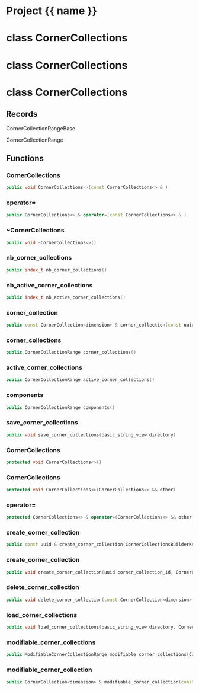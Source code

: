 <script setup>
import {useRoute} from 'vitepress'
const {path} = useRoute()
const tokens = path.split('/')
const words = tokens[2].split('-');
for (let i = 0; i < words.length; i++) {
    words[i] = words[i].charAt(0).toUpperCase() + words[i].slice(1);
    words[i] = words[i].replace('geode', 'Geode')
}
const name = words.join('-');
</script>
# Project {{ name }}

# class CornerCollections


# class CornerCollections


# class CornerCollections


## Records

CornerCollectionRangeBase

CornerCollectionRange



## Functions

### CornerCollections

```cpp
public void CornerCollections<>(const CornerCollections<> & )
```


### operator=

```cpp
public CornerCollections<> & operator=(const CornerCollections<> & )
```


### ~CornerCollections

```cpp
public void ~CornerCollections<>()
```


### nb_corner_collections

```cpp
public index_t nb_corner_collections()
```


### nb_active_corner_collections

```cpp
public index_t nb_active_corner_collections()
```


### corner_collection

```cpp
public const CornerCollection<dimension> & corner_collection(const uuid & id)
```


### corner_collections

```cpp
public CornerCollectionRange corner_collections()
```


### active_corner_collections

```cpp
public CornerCollectionRange active_corner_collections()
```


### components

```cpp
public CornerCollectionRange components()
```


### save_corner_collections

```cpp
public void save_corner_collections(basic_string_view directory)
```


### CornerCollections

```cpp
protected void CornerCollections<>()
```


### CornerCollections

```cpp
protected void CornerCollections<>(CornerCollections<> && other)
```


### operator=

```cpp
protected CornerCollections<> & operator=(CornerCollections<> && other)
```


### create_corner_collection

```cpp
public const uuid & create_corner_collection(CornerCollectionsBuilderKey key)
```


### create_corner_collection

```cpp
public void create_corner_collection(uuid corner_collection_id, CornerCollectionsBuilderKey key)
```


### delete_corner_collection

```cpp
public void delete_corner_collection(const CornerCollection<dimension> & boundary, CornerCollectionsBuilderKey key)
```


### load_corner_collections

```cpp
public void load_corner_collections(basic_string_view directory, CornerCollectionsBuilderKey key)
```


### modifiable_corner_collections

```cpp
public ModifiableCornerCollectionRange modifiable_corner_collections(CornerCollectionsBuilderKey key)
```


### modifiable_corner_collection

```cpp
public CornerCollection<dimension> & modifiable_corner_collection(const uuid & id, CornerCollectionsBuilderKey key)
```




